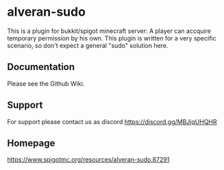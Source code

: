 # alveran-sudo
This is a plugin for bukkit/spigot minecraft server: A player can accquire temporary permission by his own.
This plugin is written for a very specific scenario, so don't expect a general "sudo" solution here.

## Documentation
Please see the Github Wiki.

## Support
For support please contact us as discord https://discord.gg/MBJjqUHQHR

## Homepage
https://www.spigotmc.org/resources/alveran-sudo.87291
